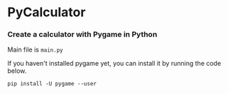 # PyCalculator
### Create a calculator with Pygame in Python
Main file is `main.py`

If you haven't installed pygame yet, you can install it by running the code below.
```
pip install -U pygame --user
```
